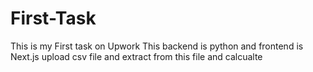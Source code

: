 # First-Task
This is my First task on Upwork
This backend is python and frontend is Next.js
upload csv file and extract from this file and calcualte
